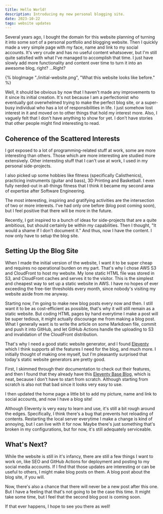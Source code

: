 ```yaml
---
title: Hello World!
description: Introducing my new personal blogging site.
date: 2023-10-22
tags: website updates
---
```


Several years ago, I bought the domain for this website planning of turning it into some sort of a personal portfolio and blogging website. Then I quickly made a very simple page with my face, name and link to my social accounts. It's very crude and has no useful content whatsoever, but I'm still quite satisfied with what I've managed to accomplish that time. I just have slowly add more functionality and content over time to turn it into an awesome blog, right? ...Right?

{% blogImage "./initial-website.png", "What this website looks like before." %}

Well, it should be obvious by now that I haven't made any improvements to it since its initial creation. It's not because I am a perfectionist who eventually got overwhelmed trying to make the perfect blog site, or a super-busy individual who has a lot of responsibilities in life. I just somehow lost interest in it and moved on to other things that hold my interest more. Also, I vaguely felt that I don't have anything to show for yet. I don't have stories that other people might find interesting to read.

## Coherence of the Scattered Interests

I got exposed to a lot of programming-related stuff at work, some are more interesting than others. Those which are more interesting are studied more extensively. Other interesting stuff that I can't use at work, I used in my personal side-projects.

I also picked up some hobbies like fitness (specifically Calisthenics), practicing instruments (guitar and bass), 3D Printing and Basketball. I even fully nerded-out in all-things fitness that I think it became my second area of expertise after Software Engineering.

The most interesting, inspiring and gratifying activities are the intersection of two or more interests. I've had only one before (blog post coming soon), but I feel positive that there will be more in the future.

Recently, I got inspired to a bunch of ideas for side-projects that are a quite ambitious, but should certainly be within my capabilities. Then I thought, "It would a shame if I don't document it." And thus, now I have the content. I now only have to setup the blog site.

## Setting Up the Blog Site

When I made the initial version of the website, I want it to be super cheap and requires no operational burden on my part. That's why I chose AWS S3 and CloudFront to host my website. My lone static HTML file was stored in S3, and CloudFront caches and serves it to the visitor. This is the simplest and cheapest way to set up a static website in AWS. I have no hopes of ever exceeding the free-tier thresholds every month, since nobody's visiting my website aside from me anyway.

Starting now, I'm going to make new blog posts every now and then. I still want it to be as cost-efficient as possible, that's why it will still remain as a static website. But coding HTML pages by hand everytime I make a post will be super tedious, it might actually discourage me from making a blog post. What I generally want is to write the article on some Markdown file, commit and push it into GitHub, and let GitHub Actions handle the uploading to S3 and invalidation of the CloudFront distribution.

That's why I need a good static website generator, and I found [Eleventy](https://www.11ty.dev/) which I think supports all the features I need for the blog, and much more. I initially thought of making one myself, but I'm pleasantly surprised that today's static website generators are pretty good.

First, I skimmed through their documentation to check out their features, and then I found that they already have this [Eleventy Base Blog](https://github.com/11ty/eleventy-base-blog), which is neat, because I don't have to start from scratch. Although starting from scratch is also not that bad since it looks very easy to use.

I then updated the home page a little bit to add my picture, name and link to social accounts, and now I have a blog site!

Although Eleventy is very easy to learn and use, it's still a bit rough around the edges. Specifically, I think there's a bug that prevents hot reloading of contents. Restarting the local server everytime I make a change is kind of annoying, but I can live with it for now. Maybe there's just something that's broken in my configurations, but for now, it's still adequately serviceable.

## What's Next?

While the website is still in it's infancy, there are still a few things I want to work on, like SEO and GitHub Actions for deployment and posting to my social media accounts. If I find that those updates are interesting or can be useful to others, I might make blog posts on them. A blog post about the blog site, if you will.

Now, there's also a chance that there will never be a new post after this one. But I have a feeling that that's not going to be the case this time. It might take some time, but I feel that the second blog post is coming soon.

If that ever happens, I hope to see you there as well!